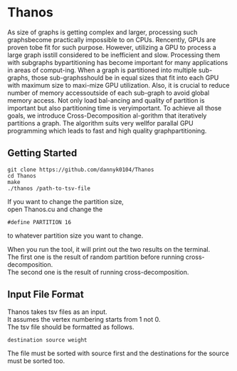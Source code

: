 # Thanos

As size of graphs is getting complex and larger, processing such graphsbecome practically impossible to on CPUs. Rencently, GPUs are proven tobe fit for such purpose. However, utilizing a GPU to process a large graph isstill considered to be inefficient and slow. Processing them with subgraphs bypartitioning has become important for many applications in areas of comput-ing. When a graph is partitioned into multiple sub-graphs, those sub-graphsshould be in equal sizes that fit into each GPU with maximum size to maxi-mize GPU utilization. Also, it is crucial to reduce number of memory accessoutside of each sub-graph to avoid global memory access. Not only load bal-ancing and quality of partition is important but also partitioning time is veryimportant. To achieve all those goals, we introduce Cross-Decomposition al-gorithm that iteratively partitions a graph. The algorithm suits very wellfor parallal GPU programming which leads to fast and high quality graphpartitioning.

## Getting Started

```
git clone https://github.com/dannyk0104/Thanos
cd Thanos
make
./thanos /path-to-tsv-file
```

If you want to change the partition size,  
open Thanos.cu and change the

```
#define PARTITION 16
```

to whatever partition size you want to change.

When you run the tool, it will print out the two results on the terminal.  
The first one is the result of random partition before running cross-decomposition.  
The second one is the result of running cross-decomposition.

## Input File Format

Thanos takes tsv files as an input.  
It assumes the vertex numbering starts from 1 not 0.  
The tsv file should be formatted as follows.

```
destination source weight
```

The file must be sorted with source first and the destinations for the source must be sorted too.
